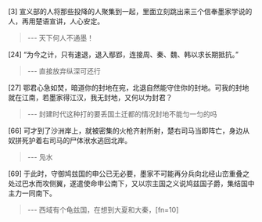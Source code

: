 
[3] 宣义部的人将那些投降的人聚集到一起，里面立刻跳出来三个信奉墨家学说的人，再用楚语宣讲，人心安定。
>--- 天下何人不通墨！<br>

[24] “为今之计，只有速退，退入鄢郢，连接周、秦、魏、韩以求长期抵抗。”
>--- 直接放弃纵深可还行<br>

[27] 鄂君心急如焚，暗道你的封地在宛，北退自然能守住你的封地。可我的封地就在江南，若墨家得江汉，我无封地，又何以为封君？
>--- 封建时代这种打的要丢国土迁都的情况封地不能匀一匀的吗<br>

[66] 可才到了沙洲岸上，就被密集的火枪齐射所射，楚右司马当即阵亡，身边从奴拼死护着右司马的尸体洑水逃回北岸。
>--- 凫水<br>

[69] 于此时，守御鸠兹国的申公已无必要，墨家不可能再分兵向北经山峦重叠之处过巴水而攻侧翼，遂遣使命申公南下，又以宗主国之义说鸠兹国子爵，集结国中主力一同南下。
>--- 西域有个龟兹国，在想到大夏和大秦，[fn=10]<br>
